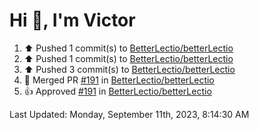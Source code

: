 <h1>Hi 👋, I'm Victor </h1>

<!--RECENT_ACTIVITY:start-->
1. ⬆️ Pushed 1 commit(s) to [BetterLectio/betterLectio](https://github.com/BetterLectio/betterLectio)<br>
2. ⬆️ Pushed 1 commit(s) to [BetterLectio/betterLectio](https://github.com/BetterLectio/betterLectio)<br>
3. ⬆️ Pushed 3 commit(s) to [BetterLectio/betterLectio](https://github.com/BetterLectio/betterLectio)<br>
4. 🎉 Merged PR [#191](https://github.com/BetterLectio/betterLectio/pull/191) in [BetterLectio/betterLectio](https://github.com/BetterLectio/betterLectio)<br>
5. 👍 Approved [#191](https://github.com/BetterLectio/betterLectio/pull/191#pullrequestreview-1616945004) in [BetterLectio/betterLectio](https://github.com/BetterLectio/betterLectio)<br>
<!--RECENT_ACTIVITY:end-->

<!--RECENT_ACTIVITY:last_update-->
Last Updated: Monday, September 11th, 2023, 8:14:30 AM
<!--RECENT_ACTIVITY:last_update_end-->
